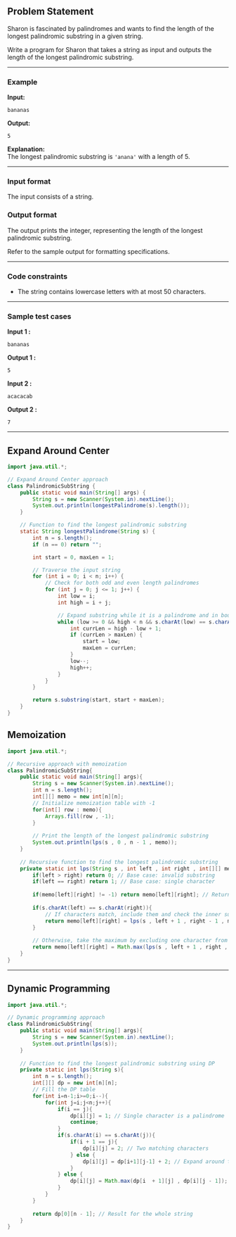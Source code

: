 ## Problem Statement

Sharon is fascinated by palindromes and wants to find the length of the longest palindromic substring in a given string.

Write a program for Sharon that takes a string as input and outputs the length of the longest palindromic substring.

---

### Example

**Input:**
```
bananas
```
**Output:** 
```
5
```
**Explanation:**  
The longest palindromic substring is `'anana'` with a length of 5.

---

### Input format

The input consists of a string.

### Output format

The output prints the integer, representing the length of the longest palindromic substring.

Refer to the sample output for formatting specifications.

---

### Code constraints

- The string contains lowercase letters with at most 50 characters.

---

### Sample test cases

**Input 1 :**
```
bananas
```
**Output 1 :**
```
5
```

**Input 2 :**
```
acacacab
```
**Output 2 :**
```
7
```

---
## Expand Around Center

```java
import java.util.*;

// Expand Around Center approach
class PalindromicSubString {
    public static void main(String[] args) {
        String s = new Scanner(System.in).nextLine();
        System.out.println(longestPalindrome(s).length());
    }

    // Function to find the longest palindromic substring
    static String longestPalindrome(String s) {
        int n = s.length();
        if (n == 0) return "";

        int start = 0, maxLen = 1;

        // Traverse the input string
        for (int i = 0; i < n; i++) {
            // Check for both odd and even length palindromes
            for (int j = 0; j <= 1; j++) {
                int low = i;
                int high = i + j;

                // Expand substring while it is a palindrome and in bounds
                while (low >= 0 && high < n && s.charAt(low) == s.charAt(high)) {
                    int currLen = high - low + 1;
                    if (currLen > maxLen) {
                        start = low;
                        maxLen = currLen;
                    }
                    low--;
                    high++;
                }
            }
        }

        return s.substring(start, start + maxLen);
    }
}
```


## Memoization

```java
import java.util.*;

// Recursive approach with memoization
class PalindromicSubString{
    public static void main(String[] args){
        String s = new Scanner(System.in).nextLine();
        int n = s.length();
        int[][] memo = new int[n][n];
        // Initialize memoization table with -1
        for(int[] row : memo){
            Arrays.fill(row , -1);
        }
        
        // Print the length of the longest palindromic substring
        System.out.println(lps(s , 0 , n - 1 , memo));
    }
    
    // Recursive function to find the longest palindromic substring
    private static int lps(String s , int left , int right , int[][] memo){
        if(left > right) return 0; // Base case: invalid substring
        if(left == right) return 1; // Base case: single character
        
        if(memo[left][right] != -1) return memo[left][right]; // Return if already computed
        
        if(s.charAt(left) == s.charAt(right)){
            // If characters match, include them and check the inner substring
            return memo[left][right] = lps(s , left + 1 , right - 1 , memo) + 2;
        }
        
        // Otherwise, take the maximum by excluding one character from either end
        return memo[left][right] = Math.max(lps(s , left + 1 , right , memo) , lps(s , left , right - 1 , memo));
    }
}
```

---
## Dynamic Programming

```java
import java.util.*;

// Dynamic programming approach
class PalindromicSubString{
    public static void main(String[] args){
        String s = new Scanner(System.in).nextLine();
        System.out.println(lps(s));
    }
    
    // Function to find the longest palindromic substring using DP
    private static int lps(String s){
        int n = s.length();
        int[][] dp = new int[n][n];
        // Fill the DP table
        for(int i=n-1;i>=0;i--){
            for(int j=i;j<n;j++){
                if(i == j){
                    dp[i][j] = 1; // Single character is a palindrome
                    continue;
                }
                if(s.charAt(i) == s.charAt(j)){
                    if(i + 1 == j){
                        dp[i][j] = 2; // Two matching characters
                    } else {
                        dp[i][j] = dp[i+1][j-1] + 2; // Expand around the center
                    }
                } else {
                    dp[i][j] = Math.max(dp[i  + 1][j] , dp[i][j - 1]); // Exclude one end
                }
            }
        }
        
        return dp[0][n - 1]; // Result for the whole string
    }
}
```